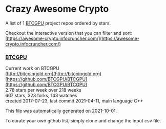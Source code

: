 # Crazy Awesome Crypto
A list of 1 [BTCGPU](https://github.com/BTCGPU) project repos ordered by stars.  

Checkout the interactive version that you can filter and sort: 
[https://awesome-crypto.infocruncher.com/](https://awesome-crypto.infocruncher.com/)  


### [BTCGPU](https://github.com/BTCGPU/BTCGPU)  
Current work on BTCGPU  
[http://bitcoingold.org](http://bitcoingold.org)  
[https://github.com/BTCGPU/BTCGPU](https://github.com/BTCGPU/BTCGPU)  
2.78 stars per week over 218 weeks  
607 stars, 323 forks, 143 watches  
created 2017-07-23, last commit 2021-04-11, main language C++  


This file was automatically generated on 2021-10-01.  

To curate your own github list, simply clone and change the input csv file.  